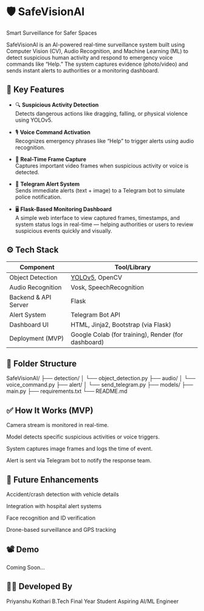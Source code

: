 # 🛡️ SafeVisionAI
Smart Surveillance for Safer Spaces

SafeVisionAI is an AI-powered real-time surveillance system built using Computer Vision (CV), Audio Recognition, and Machine Learning (ML) to detect suspicious human activity and respond to emergency voice commands like “Help.” The system captures evidence (photo/video) and sends instant alerts to authorities or a monitoring dashboard.

## 🚀 Key Features

- 🔍 **Suspicious Activity Detection**  
  Detects dangerous actions like dragging, falling, or physical violence using YOLOv5.

- 🎙️ **Voice Command Activation**  
  Recognizes emergency phrases like “Help” to trigger alerts using audio recognition.

- 📸 **Real-Time Frame Capture**  
  Captures important video frames when suspicious activity or voice is detected.

- 📲 **Telegram Alert System**  
  Sends immediate alerts (text + image) to a Telegram bot to simulate police notification.

- 🖥️ **Flask-Based Monitoring Dashboard**  
  A simple web interface to view captured frames, timestamps, and system status logs in real-time — helping authorities or users to review suspicious events quickly and visually.


## ⚙️ Tech Stack

| Component             | Tool/Library                        |
|----------------------|-------------------------------------|
| Object Detection      | [YOLOv5](https://github.com/ultralytics/yolov5), OpenCV |
| Audio Recognition     | Vosk, SpeechRecognition             |
| Backend & API Server  | Flask                               |
| Alert System          | Telegram Bot API                    |
| Dashboard UI          | HTML, Jinja2, Bootstrap (via Flask) |
| Deployment (MVP)      | Google Colab (for training), Render (for dashboard) |


## 📁 Folder Structure
SafeVisionAI/
├── detection/
│   └── object_detection.py
├── audio/
│   └── voice_command.py
├── alert/
│   └── send_telegram.py
├── models/
├── main.py
├── requirements.txt
└── README.md


## ✅ How It Works (MVP)
Camera stream is monitored in real-time.

Model detects specific suspicious activities or voice triggers.

System captures image frames and logs the time of event.

Alert is sent via Telegram bot to notify the response team.

## 🧠 Future Enhancements
Accident/crash detection with vehicle details

Integration with hospital alert systems

Face recognition and ID verification

Drone-based surveillance and GPS tracking

## 📽️ Demo
Coming Soon...

## 👨‍💻 Developed By
Priyanshu Kothari
B.Tech Final Year Student
Aspiring AI/ML Engineer
